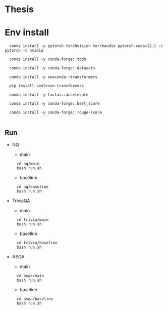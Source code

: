 # Thesis

# Env install
```
  conda install -y pytorch torchvision torchaudio pytorch-cuda=12.1 -c pytorch -c nvidia
  
  conda install -y conda-forge::tqdm
  
  conda install -y conda-forge::datasets
  
  conda install -y anaconda::transformers
  
  pip install sentence-transformers
  
  conda install -y fastai::accelerate
  
  conda install -y conda-forge::bert_score
  
  conda install -y conda-forge::rouge-score
  
```  

## Run
- NQ
  - main
  ```
    cd nq/main
    bash run.sh
  ```
  - baseline
  ```
    cd nq/baseline
    bash run.sh
  ```

- TriviaQA
  - main
  ```
    cd trivia/main
    bash run.sh
  ```
  - baseline
  ```
    cd trivia/baseline
    bash run.sh
  ```

- ASQA
  - main
  ```
    cd asqa/main
    bash run.sh
  ```
  - baseline
  ```
    cd asqa/baseline
    bash run.sh
  ```
